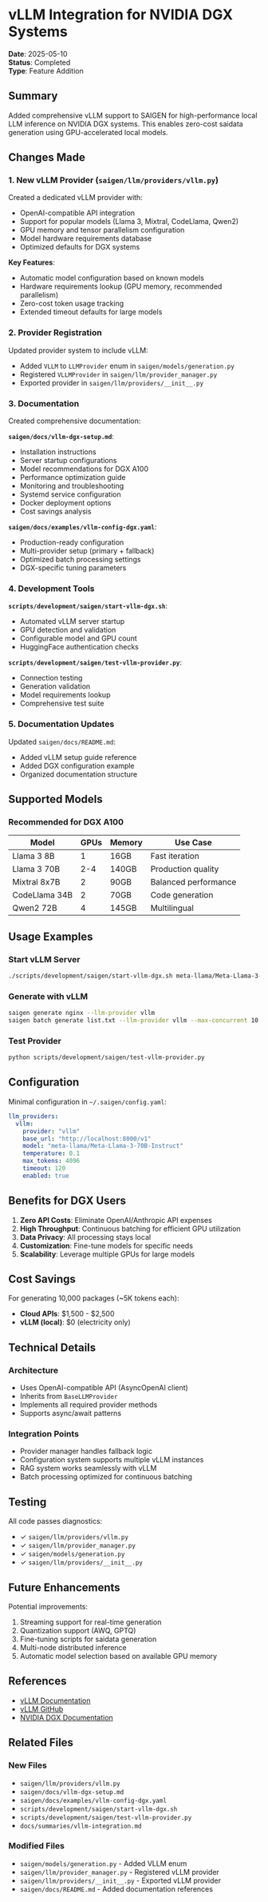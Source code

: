 # vLLM Integration for NVIDIA DGX Systems

**Date**: 2025-05-10  
**Status**: Completed  
**Type**: Feature Addition

## Summary

Added comprehensive vLLM support to SAIGEN for high-performance local LLM inference on NVIDIA DGX systems. This enables zero-cost saidata generation using GPU-accelerated local models.

## Changes Made

### 1. New vLLM Provider (`saigen/llm/providers/vllm.py`)

Created a dedicated vLLM provider with:
- OpenAI-compatible API integration
- Support for popular models (Llama 3, Mixtral, CodeLlama, Qwen2)
- GPU memory and tensor parallelism configuration
- Model hardware requirements database
- Optimized defaults for DGX systems

**Key Features**:
- Automatic model configuration based on known models
- Hardware requirements lookup (GPU memory, recommended parallelism)
- Zero-cost token usage tracking
- Extended timeout defaults for large models

### 2. Provider Registration

Updated provider system to include vLLM:
- Added `VLLM` to `LLMProvider` enum in `saigen/models/generation.py`
- Registered `VLLMProvider` in `saigen/llm/provider_manager.py`
- Exported provider in `saigen/llm/providers/__init__.py`

### 3. Documentation

Created comprehensive documentation:

**`saigen/docs/vllm-dgx-setup.md`**:
- Installation instructions
- Server startup configurations
- Model recommendations for DGX A100
- Performance optimization guide
- Monitoring and troubleshooting
- Systemd service configuration
- Docker deployment options
- Cost savings analysis

**`saigen/docs/examples/vllm-config-dgx.yaml`**:
- Production-ready configuration
- Multi-provider setup (primary + fallback)
- Optimized batch processing settings
- DGX-specific tuning parameters

### 4. Development Tools

**`scripts/development/saigen/start-vllm-dgx.sh`**:
- Automated vLLM server startup
- GPU detection and validation
- Configurable model and GPU count
- HuggingFace authentication checks

**`scripts/development/saigen/test-vllm-provider.py`**:
- Connection testing
- Generation validation
- Model requirements lookup
- Comprehensive test suite

### 5. Documentation Updates

Updated `saigen/docs/README.md`:
- Added vLLM setup guide reference
- Added DGX configuration example
- Organized documentation structure

## Supported Models

### Recommended for DGX A100

| Model | GPUs | Memory | Use Case |
|-------|------|--------|----------|
| Llama 3 8B | 1 | 16GB | Fast iteration |
| Llama 3 70B | 2-4 | 140GB | Production quality |
| Mixtral 8x7B | 2 | 90GB | Balanced performance |
| CodeLlama 34B | 2 | 70GB | Code generation |
| Qwen2 72B | 4 | 145GB | Multilingual |

## Usage Examples

### Start vLLM Server
```bash
./scripts/development/saigen/start-vllm-dgx.sh meta-llama/Meta-Llama-3-70B-Instruct 4
```

### Generate with vLLM
```bash
saigen generate nginx --llm-provider vllm
saigen batch generate list.txt --llm-provider vllm --max-concurrent 10
```

### Test Provider
```bash
python scripts/development/saigen/test-vllm-provider.py
```

## Configuration

Minimal configuration in `~/.saigen/config.yaml`:

```yaml
llm_providers:
  vllm:
    provider: "vllm"
    base_url: "http://localhost:8000/v1"
    model: "meta-llama/Meta-Llama-3-70B-Instruct"
    temperature: 0.1
    max_tokens: 4096
    timeout: 120
    enabled: true
```

## Benefits for DGX Users

1. **Zero API Costs**: Eliminate OpenAI/Anthropic API expenses
2. **High Throughput**: Continuous batching for efficient GPU utilization
3. **Data Privacy**: All processing stays local
4. **Customization**: Fine-tune models for specific needs
5. **Scalability**: Leverage multiple GPUs for large models

## Cost Savings

For generating 10,000 packages (~5K tokens each):
- **Cloud APIs**: $1,500 - $2,500
- **vLLM (local)**: $0 (electricity only)

## Technical Details

### Architecture
- Uses OpenAI-compatible API (AsyncOpenAI client)
- Inherits from `BaseLLMProvider`
- Implements all required provider methods
- Supports async/await patterns

### Integration Points
- Provider manager handles fallback logic
- Configuration system supports multiple vLLM instances
- RAG system works seamlessly with vLLM
- Batch processing optimized for continuous batching

## Testing

All code passes diagnostics:
- ✓ `saigen/llm/providers/vllm.py`
- ✓ `saigen/llm/provider_manager.py`
- ✓ `saigen/models/generation.py`
- ✓ `saigen/llm/providers/__init__.py`

## Future Enhancements

Potential improvements:
1. Streaming support for real-time generation
2. Quantization support (AWQ, GPTQ)
3. Fine-tuning scripts for saidata generation
4. Multi-node distributed inference
5. Automatic model selection based on available GPU memory

## References

- [vLLM Documentation](https://docs.vllm.ai/)
- [vLLM GitHub](https://github.com/vllm-project/vllm)
- [NVIDIA DGX Documentation](https://docs.nvidia.com/dgx/)

## Related Files

### New Files
- `saigen/llm/providers/vllm.py`
- `saigen/docs/vllm-dgx-setup.md`
- `saigen/docs/examples/vllm-config-dgx.yaml`
- `scripts/development/saigen/start-vllm-dgx.sh`
- `scripts/development/saigen/test-vllm-provider.py`
- `docs/summaries/vllm-integration.md`

### Modified Files
- `saigen/models/generation.py` - Added VLLM enum
- `saigen/llm/provider_manager.py` - Registered vLLM provider
- `saigen/llm/providers/__init__.py` - Exported vLLM provider
- `saigen/docs/README.md` - Added documentation references
